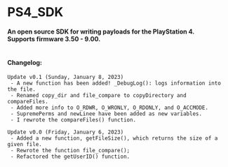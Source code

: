 # PS4_SDK 
**An open source SDK for writing payloads for the PlayStation 4.
<br> Supports firmware 3.50 - 9.00.**
<br><br>


#### Changelog:
```
Update v0.1 (Sunday, January 8, 2023)
 - A new function has been added! _DebugLog(): logs information into the file.
 - Renamed copy_dir and file_compare to copyDirectory and compareFiles.
 - Added more info to O_RDWR, O_WRONLY, O_RDONLY, and O_ACCMODE.
 - SupremePerms and newLinee have been added as new variables.
 - I rewrote the compareFiles() function.

Update v0.0 (Friday, January 6, 2023)
 - Added a new function, getFileSize(), which returns the size of a given file.
 - Rewrote the function file_compare();
 - Refactored the getUserID() function.
```
